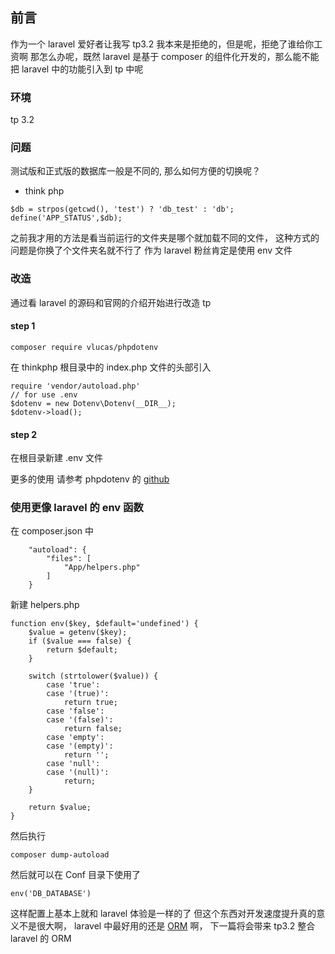 ## 前言
作为一个 laravel 爱好者让我写 tp3.2 我本来是拒绝的，但是呢，拒绝了谁给你工资啊
那怎么办呢，既然 laravel 是基于 composer 的组件化开发的，那么能不能把 laravel 中的功能引入到 tp 中呢
### 环境
tp 3.2


### 问题
测试版和正式版的数据库一般是不同的, 那么如何方便的切换呢？  
* think php
```
$db = strpos(getcwd(), 'test') ? 'db_test' : 'db';
define('APP_STATUS',$db);
```
之前我才用的方法是看当前运行的文件夹是哪个就加载不同的文件，
这种方式的问题是你换了个文件夹名就不行了
作为 laravel 粉丝肯定是使用 env 文件

### 改造
通过看 laravel 的源码和官网的介绍开始进行改造 tp
#### step 1

```
composer require vlucas/phpdotenv
```
在 thinkphp 根目录中的 index.php 文件的头部引入

```
require 'vendor/autoload.php'
// for use .env
$dotenv = new Dotenv\Dotenv(__DIR__);
$dotenv->load();
```

#### step 2
在根目录新建 .env 文件

更多的使用 请参考 phpdotenv 的 [github](https://github.com/vlucas/phpdotenv)
### 使用更像 laravel 的 env 函数

在 composer.json 中
```
    "autoload": {
        "files": [
            "App/helpers.php"
        ]
    }
```
新建 helpers.php
```
function env($key, $default='undefined') {
    $value = getenv($key);
    if ($value === false) {
        return $default;
    }

    switch (strtolower($value)) {
        case 'true':
        case '(true)':
            return true;
        case 'false':
        case '(false)':
            return false;
        case 'empty':
        case '(empty)':
            return '';
        case 'null':
        case '(null)':
            return;
    }

    return $value;
}
```
然后执行
```
composer dump-autoload
```
然后就可以在 Conf 目录下使用了
```
env('DB_DATABASE')
```
这样配置上基本上就和 laravel 体验是一样的了
但这个东西对开发速度提升真的意义不是很大啊， laravel 中最好用的还是 [ORM](http://d.laravel-china.org/docs/5.4/eloquent) 啊， 下一篇将会带来 tp3.2 整合 laravel 的 ORM